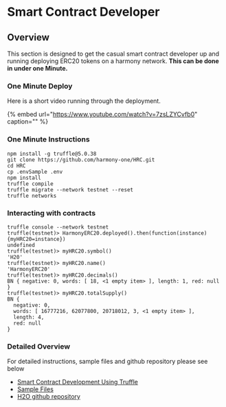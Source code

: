 # Smart Contract Developer

## Overview

This section is designed to get the casual smart contract developer up and running deploying ERC20 tokens on a harmony network. **This can be done in under one Minute.**

### One Minute Deploy

Here is a short video running through the deployment.

{% embed url="https://www.youtube.com/watch?v=7zsLZYCvfb0" caption="" %}

### One Minute Instructions

```text
npm install -g truffle@5.0.38
git clone https://github.com/harmony-one/HRC.git
cd HRC
cp .envSample .env
npm install
truffle compile
truffle migrate --network testnet --reset
truffle networks
```

### Interacting with contracts

```text
truffle console --network testnet
truffle(testnet)> HarmonyERC20.deployed().then(function(instance){myHRC20=instance})
undefined
truffle(testnet)> myHRC20.symbol()
'H20'
truffle(testnet)> myHRC20.name()
'HarmonyERC20'
truffle(testnet)> myHRC20.decimals()
BN { negative: 0, words: [ 18, <1 empty item> ], length: 1, red: null }
truffle(testnet)> myHRC20.totalSupply()
BN {
  negative: 0,
  words: [ 16777216, 62077800, 20718012, 3, <1 empty item> ],
  length: 4,
  red: null
}
```

### Detailed Overview

For detailed instructions, sample files and github repository please see below

* [Smart Contract Development Using Truffle](smart-contract-development-using-truffle.md)
* [Sample Files](sample-files.md)
* [H2O github repository](https://github.com/harmony-one/H2O)

